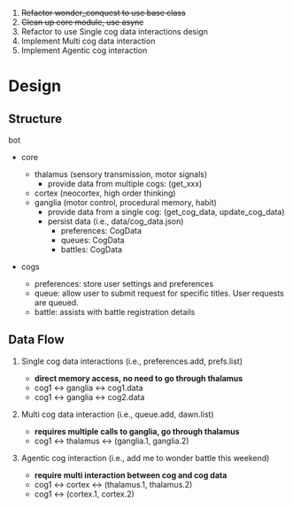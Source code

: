 1. ~~Refactor wonder_conquest to use base class~~
2. ~~Clean up core module, use async~~
3. Refactor to use Single cog data interactions design 
4. Implement Multi cog data interaction
5. Implement Agentic cog interaction


# Design
## Structure
bot
- core
  - thalamus (sensory transmission, motor signals)
    - provide data from multiple cogs: (get_xxx)
  - cortex (neocortex, high order thinking)
  - ganglia (motor control, procedural memory, habit)
    - provide data from a single cog: (get_cog_data, update_cog_data)
    - persist data (i.e., data/cog_data.json)
      - preferences: CogData
      - queues: CogData
      - battles: CogData

- cogs
  - preferences: store user settings and preferences
  - queue: allow user to submit request for specific titles. User requests are queued.
  - battle: assists with battle registration details


## Data Flow
1. Single cog data interactions (i.e., preferences.add, prefs.list)
   - **direct memory access, no need to go through thalamus**
   - cog1 <-> ganglia <-> cog1.data
   - cog1 <-> ganglia <-> cog2.data

2. Multi cog data interaction (i.e., queue.add, dawn.list)
   - **requires multiple calls to ganglia, go through thalamus**
   - cog1 <-> thalamus <-> (ganglia.1, ganglia.2)

3. Agentic cog interaction (i.e., add me to wonder battle this weekend)
   - **require multi interaction between cog and cog data**
   - cog1 <-> cortex <-> (thalamus.1, thalamus.2)
   - cog1 <-> (cortex.1, cortex.2)

  
